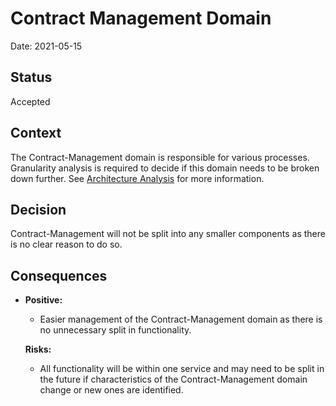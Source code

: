 # Contract Management Domain


Date: 2021-05-15

## Status
Accepted


## Context
The Contract-Management domain is responsible for various processes. Granularity analysis is required to decide if this domain needs to be broken down further. See [Architecture Analysis](../1.ProblemBackground/ArchitectureAnalysis.md) for more information.

## Decision

Contract-Management will not be split into any smaller components as there is no clear reason to do so.

## Consequences

- **Positive:**

  - Easier management of the Contract-Management domain as there is no unnecessary split in functionality.

  **Risks:**

  - All functionality will be within one service and may need to be split in the future if characteristics of the Contract-Management domain change or new ones are identified.